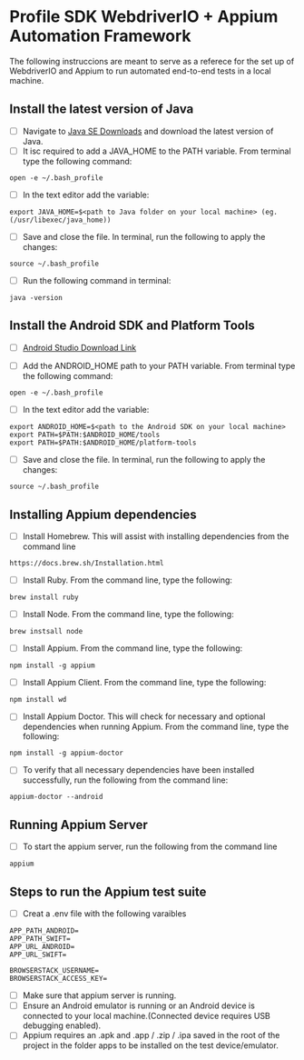 # Profile SDK WebdriverIO + Appium Automation Framework

The following instruccions are meant to serve as a referece for the set up of WebdriverIO and Appium to run automated end-to-end tests in a local machine.


## Install the latest version of Java
- [ ] Navigate to [Java SE Downloads](https://www.oracle.com/technetwork/java/javase/downloads/index.html) and download the latest version of Java.
- [ ] It isc required to add a JAVA_HOME to the PATH variable. From terminal type the following command: 
```
open -e ~/.bash_profile
```
- [ ] In the text editor add the variable:
```
export JAVA_HOME=$<path to Java folder on your local machine> (eg. (/usr/libexec/java_home))
```
- [ ] Save and close the file. In terminal, run the following to apply the changes: 
```
source ~/.bash_profile
```
- [ ] Run the following command in terminal: 
```
java -version
```

## Install the Android SDK and Platform Tools
- [ ] [Android Studio Download Link](https://developer.android.com/studio?pkg=studio)

- [ ] Add the ANDROID_HOME path to your PATH variable. From terminal type the following command: 
```
open -e ~/.bash_profile
```
- [ ] In the text editor add the variable:
```
export ANDROID_HOME=$<path to the Android SDK on your local machine>
export PATH=$PATH:$ANDROID_HOME/tools
export PATH=$PATH:$ANDROID_HOME/platform-tools
```
- [ ] Save and close the file. In terminal, run the following to apply the changes:
```
source ~/.bash_profile
```

## Installing Appium dependencies

- [ ] Install Homebrew.  This will assist with installing dependencies from the command line
```
https://docs.brew.sh/Installation.html
```
- [ ] Install Ruby. From the command line, type the following:
```
brew install ruby
```
- [ ] Install Node. From the command line, type the following:
```
brew instsall node
```
- [ ] Install Appium. From the command line, type the following:
```
npm install -g appium
```
- [ ] Install Appium Client. From the command line, type the following:
```
npm install wd 
```
- [ ] Install Appium Doctor. This will check for necessary and optional dependencies when running Appium. From the command line, type the following:
```
npm install -g appium-doctor
```
- [ ] To verify that all necessary dependencies have been installed successfully, run the following from the command line:
```
appium-doctor --android
```

## Running Appium Server
- [ ] To start the appium server, run the following from the command line
```
appium
```

## Steps to run the Appium test suite
- [ ] Creat a .env file with the following varaibles
```
APP_PATH_ANDROID= 
APP_PATH_SWIFT=
APP_URL_ANDROID=
APP_URL_SWIFT=

BROWSERSTACK_USERNAME=
BROWSERSTACK_ACCESS_KEY=
```
- [ ] Make sure that appium server is running.
- [ ] Ensure an Android emulator is running or an Android device is connected to your local machine.(Connected device requires USB debugging enabled).
- [ ] Appium requires an .apk and .app / .zip / .ipa saved in the root of the project in the folder apps to be installed on the test device/emulator.

